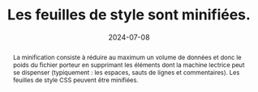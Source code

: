 ---
N: '222'
Rubrique: Performances
title: Les feuilles de style sont minifiées. 
detail: Les feuilles de style du site sont minifiées. 
abstract: "La minification consiste à réduire au maximum un volume de données et donc le poids du fichier porteur en supprimant les éléments dont la machine lectrice peut se dispenser (typiquement : les espaces, sauts de lignes et commentaires). Les feuilles de style CSS peuvent être minifiées."
categories: ["Performances"]
agrege: O4222-E067
opquast: '4 222'
indiceebook: '67'
description: "Règle n° 067"
before: "066"
weight: "067"
after: "068"
actif: '1'
layout: rules
date: 2024-07-08
tags: ["Écoconception", ""]
objectif: ["Minimiser la quantité de données à télécharger", "Améliorer les performances", "Diminuer l'impact énergétique lié à la consultation du livre numérique"]
Meo: ["Supprimer les espaces non nécessaires et les commentaires dans les fichiers CSS en recourant à des outils dédiés."]
Controle: ["Vérifier manuellement au sein de tous les fichiers CSS qu'aucun retour ligne, commentaire, indentation ou saut de ligne n'est présent.", "Ou identifier la liste des fichiers CSS non minifiés à l'aide d'outils de développement (navigateurs, outils en ligne, etc.)"]
epubcheck: 
ace: 
humancheck: true
Source: ["Opquast"]
Referentiel: ["https://w3c.github.io/sustyweb/#minify-your-html-css-and-javascript", "https://www.arcep.fr/uploads/tx_gspublication/consultation-referentiel-ecoconception-services-numeriques_091023.pdf (6.5 Le service numérique a-t-il mis en place des techniques de compression sur la totalité des ressources transférées dont il a le contrôle ?)"]
steps: ["", ""]
---